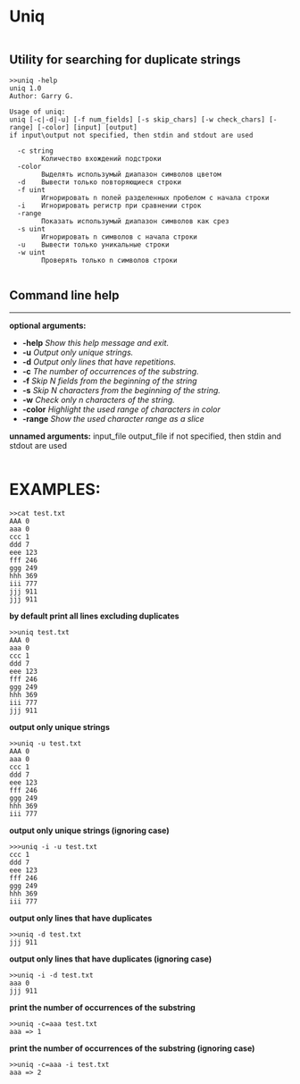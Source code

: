 Uniq
======
~~~
~~~

Utility for searching for duplicate strings
---

```
>>uniq -help
uniq 1.0
Author: Garry G.

Usage of uniq:
uniq [-c|-d|-u] [-f num_fields] [-s skip_chars] [-w check_chars] [-range] [-color] [input] [output]
if input\output not specified, then stdin and stdout are used

  -c string
        Количество вхождений подстроки
  -color
        Выделять использумый диапазон символов цветом
  -d    Вывести только повторяющиеся строки
  -f uint
        Игнорировать n полей разделенных пробелом с начала строки
  -i    Игнорировать регистр при сравнении строк
  -range
        Показать использумый диапазон символов как срез
  -s uint
        Игнорировать n символов с начала строки
  -u    Вывести только уникальные строки
  -w uint
        Проверять только n символов строки


```

Command line help
-----------------
***
**optional arguments:**


  * **-help**                  *Show this help message and exit.*
  * **-u**                     *Output only unique strings.*
  * **-d**                     *Output only lines that have repetitions.*
  * **-c**                     *The number of occurrences of the substring.*
  * **-f**                     *Skip N fields from the beginning of the string*
  * **-s**                     *Skip N characters from the beginning of the string.* 
  * **-w**                     *Check only n characters of the string.* 
  * **-color**                 *Highlight the used range of characters in color*  
  * **-range**                 *Show the used character range as a slice*

**unnamed arguments:**
input_file output_file
if not specified, then stdin and stdout are used 
~~~
~~~
EXAMPLES:  
=========

```
>>cat test.txt
AAA 0
aaa 0
ccc 1
ddd 7
eee 123
fff 246
ggg 249
hhh 369
iii 777
jjj 911
jjj 911
```


**by default print all lines excluding duplicates**
```
>>uniq test.txt
AAA 0
aaa 0
ccc 1
ddd 7
eee 123
fff 246
ggg 249
hhh 369
iii 777
jjj 911
```

**output only unique strings**
```
>>uniq -u test.txt
AAA 0
aaa 0
ccc 1
ddd 7
eee 123
fff 246
ggg 249
hhh 369
iii 777
```

**output only unique strings (ignoring case)**
```
>>>uniq -i -u test.txt
ccc 1
ddd 7
eee 123
fff 246
ggg 249
hhh 369
iii 777
```


**output only lines that have duplicates**
```
>>uniq -d test.txt
jjj 911
```

**output only lines that have duplicates (ignoring case)**
```
>>uniq -i -d test.txt
aaa 0
jjj 911
``` 


**print the number of occurrences of the substring**
```
>>uniq -c=aaa test.txt
aaa => 1
```

**print the number of occurrences of the substring (ignoring case)**
```
>>uniq -c=aaa -i test.txt
aaa => 2
```


